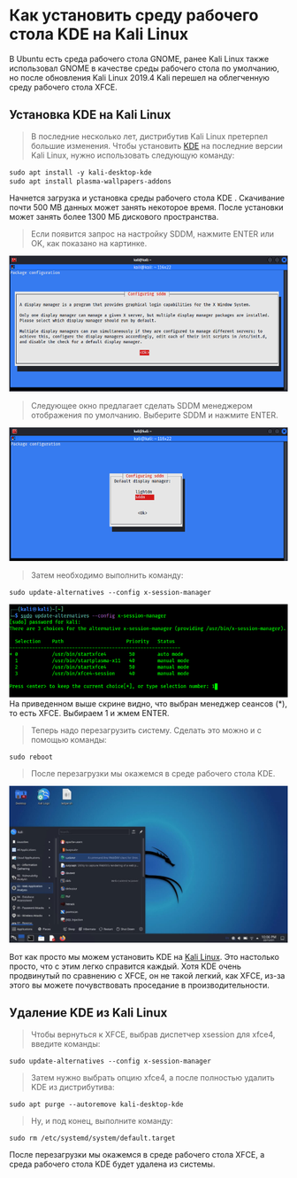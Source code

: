 # Как установить среду рабочего стола KDE на Kali Linux

В Ubuntu есть среда рабочего стола GNOME, ранее Kali Linux также использовал GNOME в качестве среды рабочего стола по умолчанию, но после обновления Kali Linux 2019.4 Kali перешел на облегченную среду рабочего стола XFCE.
## Установка KDE на Kali Linux

>В последние несколько лет, дистрибутив Kali Linux претерпел большие изменения. Чтобы установить [KDE](https://spy-soft.net/luchshij-kde-distributiv/) на последние версии Kali Linux, нужно использовать следующую команду:
```shell
sudo apt install -y kali-desktop-kde
sudo apt install plasma-wallpapers-addons
```

Начнется загрузка и установка среды рабочего стола KDE . Скачивание почти 500 MB данных может занять некоторое время. После установки может занять более 1300 МБ дискового пространства.

>Если появится запрос на настройку SDDM, нажмите ENTER или OK, как показано на картинке.

[![Диспетчер KDE|800](/Media/Pictures/Kali_KDE/image_1.png)](https://spy-soft.net/wp-content/uploads/configuring-kde-.png)

>Следующее окно предлагает сделать SDDM менеджером отображения по умолчанию. Выберите SDDM и нажмите ENTER.

[![Настройка sddm в качестве среды рабочего стола по умолчанию|800](/Media/Pictures/Kali_KDE/image_2.png)](https://spy-soft.net/wp-content/uploads/configuring-ssdm-on-kde.png)

>Затем необходимо выполнить команду:
```shell
sudo update-alternatives --config x-session-manager
```

[![Установка KDE Kali Linux. X менеджер сеансов|800](/Media/Pictures/Kali_KDE/image_3.png)](https://spy-soft.net/wp-content/uploads/x-session-manager.png)
На приведенном выше скрине видно, что выбран менеджер сеансов (*), то есть XFCE. Выбираем 1 и жмем ENTER.

>Теперь надо перезагрузить систему. Сделать это можно и с помощью команды:
```shell
sudo reboot
```

>После перезагрузки мы окажемся в среде рабочего стола KDE.

[![Среда рабочего стола KDE Kali Linux|800](/Media/Pictures/Kali_KDE/image_4.jpeg)](https://spy-soft.net/wp-content/uploads/kde-desktop-environment-on-kali-linux.jpg)

Вот как просто мы можем установить KDE на [Kali Linux](https://spy-soft.net/kali-linux-live-usb-persistence/). Это настолько просто, что с этим легко справится каждый. Хотя KDE очень продвинутый по сравнению с XFCE, он не такой легкий, как XFCE, из-за этого вы можете почувствовать проседание в производительности.

## Удаление KDE из Kali Linux

>Чтобы вернуться к XFCE, выбрав диспетчер xsession для xfce4, введите команды:
```shell
sudo update-alternatives --config x-session-manager
```

>Затем нужно выбрать опцию xfce4, а после полностью удалить KDE из дистрибутива:
```shell
sudo apt purge --autoremove kali-desktop-kde
```

>Ну, и под конец, выполните команду:
```shell
sudo rm /etc/systemd/system/default.target
```

После перезагрузки мы окажемся в среде рабочего стола XFCE, а среда рабочего стола KDE будет удалена из системы.
